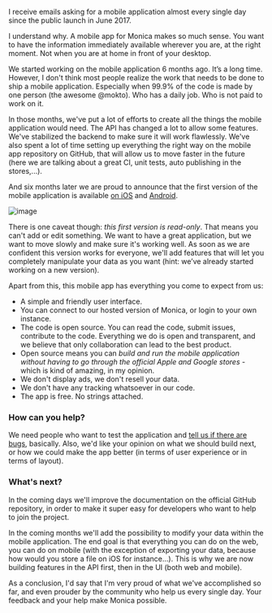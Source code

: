 I receive emails asking for a mobile application almost every single day since the public launch in June 2017.

I understand why. A mobile app for Monica makes so much sense. You want to have the information immediately available wherever you are, at the right moment. Not when you are at home in front of your desktop.

We started working on the mobile application 6 months ago. It’s a long time. However, I don't think most people realize the work that needs to be done to ship a mobile application. Especially when 99.9% of the code is made by one person (the awesome @mokto). Who has a daily job. Who is not paid to work on it.

In those months, we've put a lot of efforts to create all the things the mobile application would need. The API has changed a lot to allow some features. We've stabilized the backend to make sure it will work flawlessly. We've also spent a lot of time setting up everything the right way on the mobile app repository on GitHub, that will allow us to move faster in the future (here we are talking about a great CI, unit tests, auto publishing in the stores,...).

And six months later we are proud to announce that the first version of the mobile application is available [on iOS](https://itunes.apple.com/ca/app/monica-personal-crm/id1339447754?mt=8) and [Android](https://play.google.com/store/apps/details?id=com.monicahq.app).

![image](/img/posts/2018-05-28-mobile-app.png)

There is one caveat though: *this first version is read-only*. That means you can't add or edit something. We want to have a great application, but we want to move slowly and make sure it's working well. As soon as we are confident this version works for everyone, we'll add features that will let you completely manipulate your data as you want (hint: we’ve already started working on a new version).

Apart from this, this mobile app has everything you come to expect from us:

* A simple and friendly user interface.
* You can connect to our hosted version of Monica, or login to your own instance.
* The code is open source. You can read the code, submit issues, contribute to the code. Everything we do is open and transparent, and we believe that only collaboration can lead to the best product.
* Open source means you can *build and run the mobile application without having to go through the official Apple and Google stores* - which is kind of amazing, in my opinion.
* We don't display ads, we don't resell your data.
* We don't have any tracking whatsoever in our code.
* The app is free. No strings attached.

### How can you help?

We need people who want to test the application and [tell us if there are bugs](https://github.com/monicahq/chandler/issues), basically. Also, we'd like your opinion on what we should build next, or how we could make the app better (in terms of user experience or in terms of layout).

### What's next?

In the coming days we'll improve the documentation on the official GitHub repository, in order to make it super easy for developers who want to help to join the project.

In the coming months we'll add the possibility to modify your data within the mobile application. The end goal is that everything you can do on the web, you can do on mobile (with the exception of exporting your data, because how would you store a file on iOS for instance...). This is why we are now building features in the API first, then in the UI (both web and mobile).

As a conclusion, I'd say that I'm very proud of what we've accomplished so far, and even prouder by the community who help us every single day. Your feedback and your help make Monica possible.

